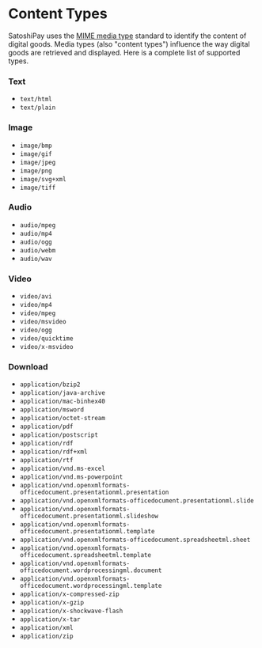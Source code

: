 # Content Types

SatoshiPay uses the [MIME media type](https://en.wikipedia.org/wiki/Media_type) standard to identify the content of digital goods. Media types (also "content types") influence the way digital goods are retrieved and displayed. Here is a complete list of supported types.

### Text

* `text/html`
* `text/plain`

### Image

* `image/bmp`
* `image/gif`
* `image/jpeg`
* `image/png`
* `image/svg+xml`
* `image/tiff`

### Audio

* `audio/mpeg`
* `audio/mp4`
* `audio/ogg`
* `audio/webm`
* `audio/wav`

### Video

* `video/avi`
* `video/mp4`
* `video/mpeg`
* `video/msvideo`
* `video/ogg`
* `video/quicktime`
* `video/x-msvideo`

### Download

* `application/bzip2`
* `application/java-archive`
* `application/mac-binhex40`
* `application/msword`
* `application/octet-stream`
* `application/pdf`
* `application/postscript`
* `application/rdf`
* `application/rdf+xml`
* `application/rtf`
* `application/vnd.ms-excel`
* `application/vnd.ms-powerpoint`
* `application/vnd.openxmlformats-officedocument.presentationml.presentation`
* `application/vnd.openxmlformats-officedocument.presentationml.slide`
* `application/vnd.openxmlformats-officedocument.presentationml.slideshow`
* `application/vnd.openxmlformats-officedocument.presentationml.template`
* `application/vnd.openxmlformats-officedocument.spreadsheetml.sheet`
* `application/vnd.openxmlformats-officedocument.spreadsheetml.template`
* `application/vnd.openxmlformats-officedocument.wordprocessingml.document`
* `application/vnd.openxmlformats-officedocument.wordprocessingml.template`
* `application/x-compressed-zip`
* `application/x-gzip`
* `application/x-shockwave-flash`
* `application/x-tar`
* `application/xml`
* `application/zip`
